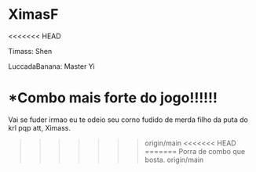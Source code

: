 # XimasF
<<<<<<< HEAD

Timass: Shen

LuccadaBanana: Master Yi

 *Combo mais forte do jogo!!!!!!
=======
Vai se fuder irmao eu te odeio seu corno fudido de merda filho da puta do krl pqp
att, Ximass.
>>>>>>> origin/main
<<<<<<< HEAD
=======
Porra de combo que bosta.
>>>>>>> origin/main
